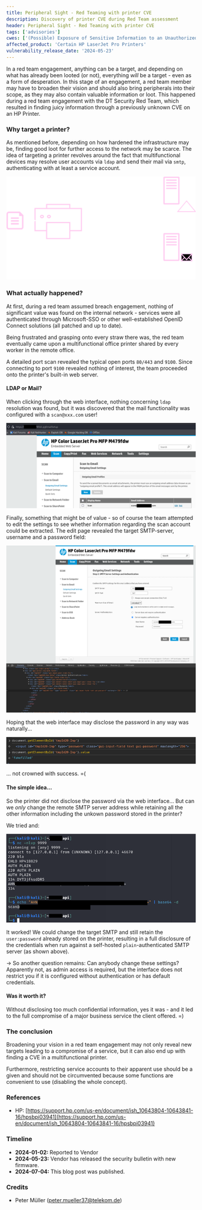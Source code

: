 ```yaml
---
title: Peripheral Sight - Red Teaming with printer CVE
description: Discovery of printer CVE during Red Team assessment
header: Peripheral Sight - Red Teaming with printer CVE
tags: ['advisories']
cwes: ['(Possible) Exposure of Sensitive Information to an Unauthorized Actor (CWE-200)']
affected_product: 'Certain HP LaserJet Pro Printers'
vulnerability_release_date: '2024-05-23'
---
```


In a red team engagement, anything can be a target, and depending on what has already been looted (or not), everything *will* be a target - even as a form of desperation.
In this stage of an engagement, a red team member may have to broaden their vision and should also bring peripherals into their scope, as they may also contain valuable information or loot.
This happened during a red team engagement with the DT Security Red Team, which resulted in finding juicy information through a previously unknown CVE on an HP Printer.<!--more-->&nbsp;


### Why target a printer?

As mentioned before, depending on how hardened the infrastructure may be, finding good loot for further access to the network may be scarce. The idea of targeting a printer revolves around the fact that multifunctional devices may resolve user accounts via `ldap` and send their mail via `smtp`, authenticating with at least a service account.

![mfp_as_target](/assets/images/peripheral_sight_MFPAsTarget.svg)


### What actually happened?

At first, during a red team assumed breach engagement, nothing of significant value was found on the internal network - services were all authenticated through Microsoft-SSO or other well-established OpenID Connect solutions (all patched and up to date).

Being frustrated and grasping onto every straw there was, the red team eventually came upon a multifunctional office printer shared by every worker in the remote office.

A detailed port scan revealed the typical open ports `80/443` and `9100`. Since connecting to port `9100` revealed nothing of interest, the team proceeded onto the printer's built-in web server.

#### LDAP or Mail?

When clicking through the web interface, nothing concerning `ldap` resolution was found, but it was discovered that the mail functionality was configured with a `scan@xxx.com` user!

![Scan2Mail](/assets/images/peripheral_sight_scan2mal.png)

Finally, something that might be of value - so of course the team attempted to edit the settings to see whether information regarding the scan account could be extracted.
The edit page revealed the target SMTP-server, username and a password field:

![SettingsPage](/assets/images/peripheral_sight_settingsPage.png)

Hoping that the web interface may disclose the password in any way was naturally...

![ContentPasswordField](/assets/images/peripheral_sight_contentPWField.png)

... not crowned with success. =(

#### The simple idea...

So the printer did not disclose the password via the web interface... But can we *only* change the remote SMTP server address while retaining all the other information including the unkown password stored in the printer?

We tried and:

![InboundSMTP](/assets/images/peripheral_sight_inboundSMTP.png)

It worked! We could change the target SMTP and still retain the `user:password` already stored on the printer, resulting in a full disclosure of the credentials when run against a self-hosted `plain`-authenticated SMTP server (as shown above).

-> So another question remains: Can anybody change these settings? Apparently not, as admin access is required, but the interface does not restrict you if it is configured without authentication or has default credentials.

#### Was it worth it?

Without disclosing too much confidential information, yes it was - and it led to the full compromise of a major business service the client offered. =)

### The conclusion

Broadening your vision in a red team engagement may not only reveal new targets leading to a compromise of a service, but it can also end up with finding a CVE in a multifunctional printer.

Furthermore, restricting service accounts to their apparent use should be a given and should not be circumvented because some functions are convenient to use (disabling the whole concept).


### References

- HP: [https://support.hp.com/us-en/document/ish_10643804-10643841-16/hpsbpi03941](https://support.hp.com/us-en/document/ish_10643804-10643841-16/hpsbpi03941)

### Timeline

* **2024-01-02:** Reported to Vendor
* **2024-05-23:** Vendor has released the security bulletin with new firmware.
* **2024-07-04:** This blog post was published.

### Credits

* Peter Müller ([peter.mueller37@telekom.de](mailto:peter.mueller37@telekom.de))